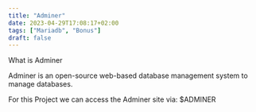 ```yaml
---
title: "Adminer"
date: 2023-04-29T17:08:17+02:00
tags: ["Mariadb", "Bonus"]
draft: false
---
```


What is Adminer

Adminer is an open-source web-based database management system to manage databases.

For this Project we can access the Adminer site via: $ADMINER
